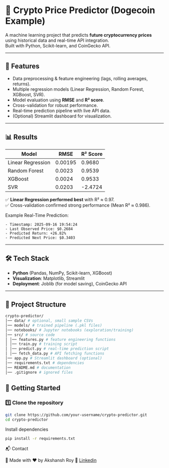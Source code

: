 # 🚀 Crypto Price Predictor (Dogecoin Example)

A machine learning project that predicts **future cryptocurrency prices** using historical data and real-time API integration.  
Built with Python, Scikit-learn, and CoinGecko API.  

---

## 📌 Features
- Data preprocessing & feature engineering (lags, rolling averages, returns).
- Multiple regression models (Linear Regression, Random Forest, XGBoost, SVR).
- Model evaluation using **RMSE** and **R² score**.
- Cross-validation for robust performance.
- Real-time prediction pipeline with live API data.
- (Optional) Streamlit dashboard for visualization.

---

## 📊 Results
| Model              | RMSE    | R² Score |
|---------------------|---------|----------|
| Linear Regression   | 0.00195 | 0.9680   |
| Random Forest       | 0.0023  | 0.9539   |
| XGBoost             | 0.0024  | 0.9533   |
| SVR                 | 0.0203  | -2.4724  |

✅ **Linear Regression performed best** with R² ≈ 0.97.  
✅ Cross-validation confirmed strong performance (Mean R² ≈ 0.986).  

Example Real-Time Prediction:

```
- Timestamp: 2025-09-16 19:54:24
- Last Observed Price: $0.2684
- Predicted Return: +26.82%
- Predicted Next Price: $0.3403
```
---

## 🛠️ Tech Stack
- **Python** (Pandas, NumPy, Scikit-learn, XGBoost)
- **Visualization**: Matplotlib, Streamlit
- **Deployment**: Joblib (for model saving), CoinGecko API

---

## 📂 Project Structure

```bash
crypto-predictor/
│── data/ # optional, small sample CSVs
│── models/ # trained pipeline (.pkl files)
│── notebooks/ # Jupyter notebooks (exploration/training)
│── src/ # source code
│ │── features.py # feature engineering functions
│ │── train.py # training script
│ │── predict.py # real-time prediction script
│ │── fetch_data.py # API fetching functions
│── app.py # Streamlit dashboard (optional)
│── requirements.txt # dependencies
│── README.md # documentation
│── .gitignore # ignored files

```


## 🚀 Getting Started

### 1️⃣ Clone the repository

```bash
git clone https://github.com/your-username/crypto-predictor.git
cd crypto-predictor
```
Install dependencies
```bash
pip install -r requirements.txt
```
📬 Contact

👤 Made with ❤️ by Akshansh Roy
🔗 [Linkedin](https://www.linkedin.com/in/akshansh-r-a7946b2a5/)
